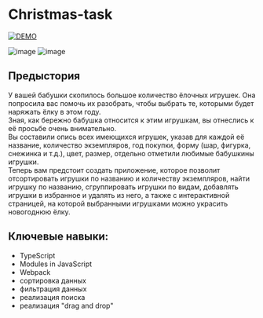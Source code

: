 # Christmas-task


[![DEMO](https://img.shields.io/badge/-DEMO-maroon?style=for-the-badge)](https://tsakunova.github.io/christmas-tree/)


![image](https://user-images.githubusercontent.com/55032592/146814370-0f058152-cbbd-4802-a52e-f5069cb0f3d5.png)
![image](https://user-images.githubusercontent.com/55032592/147506856-4ab9a85a-ad5a-41bc-abaf-8424655909c2.png)



## Предыстория
У вашей бабушки скопилось большое количество ёлочных игрушек. Она попросила вас помочь их разобрать, чтобы выбрать те, которыми будет наряжать ёлку в этом году.  
Зная, как бережно бабушка относится к этим игрушкам, вы отнеслись к её просьбе очень внимательно.  
Вы составили опись всех имеющихся игрушек, указав для каждой её название, количество экземпляров, год покупки, форму (шар, фигурка, снежинка и т.д.), цвет, размер, отдельно отметили любимые бабушкины игрушки.  
Теперь вам предстоит создать приложение, которое позволит отсортировать игрушки по названию и количеству экземпляров, найти игрушку по названию, сгруппировать игрушки по видам, добавлять игрушки в избранное и удалять из него, а также с интерактивной страницей, на которой выбранными игрушками можно украсить новогоднюю ёлку.

## Ключевые навыки:
- TypeScript
- Modules in JavaScript
- Webpack
- сортировка данных
- фильтрация данных
- реализация поиска
- реализация "drag and drop"
